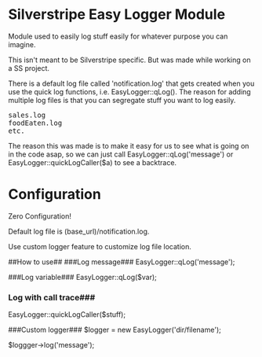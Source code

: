 Silverstripe Easy Logger Module
=======================
Module used to easily log stuff easily for whatever purpose you can imagine.

This isn't meant to be Silverstripe specific. But was made while working on a SS project.

There is a default log file called 'notification.log' that gets
created when you use the quick log functions, i.e. EasyLogger::qLog().
The reason for adding multiple log files is that you can segregate stuff you want to log easily.
<pre>
sales.log
foodEaten.log
etc.
</pre>

The reason this was made is to make it easy for us to see what is going 
on in the code asap, so we can just call EasyLogger::qLog('message') 
or EasyLogger::quickLogCaller($a) to see a backtrace.

# Configuration
Zero Configuration!

Default log file is (base_url)/notification.log.

Use custom logger feature to customize log file location.

##How to use##
###Log message###
EasyLogger::qLog('message');

###Log variable###
EasyLogger::qLog($var);

### Log with call trace###
EasyLogger::quickLogCaller($stuff);

###Custom logger###
$logger = new EasyLogger('dir/filename');

$loggger->log('message');
